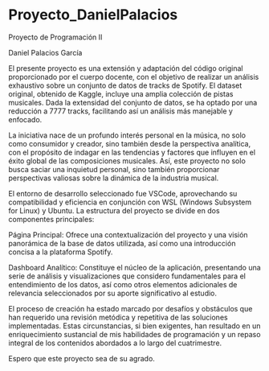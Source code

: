 # Proyecto_DanielPalacios
Proyecto de Programación II

Daniel Palacios García

El presente proyecto es una extensión y adaptación del código original proporcionado por el cuerpo docente, con el objetivo de realizar un análisis exhaustivo sobre un conjunto de datos de tracks de Spotify. El dataset original, obtenido de Kaggle, incluye una amplia colección de pistas musicales. Dada la extensidad del conjunto de datos, se ha optado por una reducción a 7777 tracks, facilitando así un análisis más manejable y enfocado.

La iniciativa nace de un profundo interés personal en la música, no solo como consumidor y creador, sino también desde la perspectiva analítica, con el propósito de indagar en las tendencias y factores que influyen en el éxito global de las composiciones musicales. Así, este proyecto no solo busca saciar una inquietud personal, sino también proporcionar perspectivas valiosas sobre la dinámica de la industria musical.

El entorno de desarrollo seleccionado fue VSCode, aprovechando su compatibilidad y eficiencia en conjunción con WSL (Windows Subsystem for Linux) y Ubuntu. La estructura del proyecto se divide en dos componentes principales:

Página Principal: Ofrece una contextualización del proyecto y una visión panorámica de la base de datos utilizada, así como una introducción concisa a la plataforma Spotify.

Dashboard Analítico: Constituye el núcleo de la aplicación, presentando una serie de análisis y visualizaciones que considero fundamentales para el entendimiento de los datos, así como otros elementos adicionales de relevancia seleccionados por su aporte significativo al estudio.

El proceso de creación ha estado marcado por desafíos y obstáculos que han requerido una revisión metódica y repetitiva de las soluciones implementadas. Estas circunstancias, si bien exigentes, han resultado en un enriquecimiento sustancial de mis habilidades de programación y un repaso integral de los contenidos abordados a lo largo del cuatrimestre.

Espero que este proyecto sea de su agrado.
